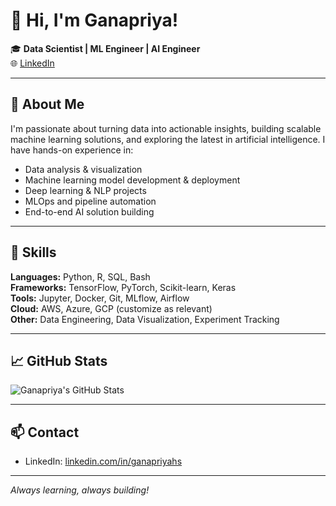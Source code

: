 # 👋 Hi, I'm Ganapriya!

🎓 **Data Scientist | ML Engineer | AI Engineer**  
🌐 [LinkedIn](https://www.linkedin.com/in/ganapriyahs/)

---

## 🚀 About Me

I'm passionate about turning data into actionable insights, building scalable machine learning solutions, and exploring the latest in artificial intelligence. I have hands-on experience in:

- Data analysis & visualization
- Machine learning model development & deployment
- Deep learning & NLP projects
- MLOps and pipeline automation
- End-to-end AI solution building

---

## 🔧 Skills

**Languages:** Python, R, SQL, Bash  
**Frameworks:** TensorFlow, PyTorch, Scikit-learn, Keras  
**Tools:** Jupyter, Docker, Git, MLflow, Airflow  
**Cloud:** AWS, Azure, GCP (customize as relevant)  
**Other:** Data Engineering, Data Visualization, Experiment Tracking

---

## 📈 GitHub Stats

![Ganapriya's GitHub Stats](https://github-readme-stats.vercel.app/api?username=ganapriyahs&show_icons=true&theme=radical)

---

## 📫 Contact

- LinkedIn: [linkedin.com/in/ganapriyahs](https://www.linkedin.com/in/ganapriyahs/)

---

_Always learning, always building!_
